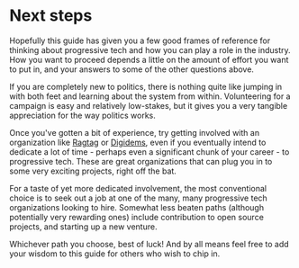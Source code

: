 # Next steps

Hopefully this guide has given you a few good frames of reference for thinking about progressive tech and how you can play a role in the industry. How you want to proceed depends a little on the amount of effort you want to put in, and your answers to some of the other questions above.

If you are completely new to politics, there is nothing quite like jumping in with both feet and learning about the system from within. Volunteering for a campaign is easy and relatively low-stakes, but it gives you a very tangible appreciation for the way politics works.

Once you've gotten a bit of experience, try getting involved with an organization like [Ragtag](https://ragtag.org/) or [Digidems](https://www.digidems.com/), even if you eventually intend to dedicate a lot of time - perhaps even a significant chunk of your career - to progressive tech. These are great organizations that can plug you in to some very exciting projects, right off the bat.

For a taste of yet more dedicated involvement, the most conventional choice is to seek out a job at one of the many, many progressive tech organizations looking to hire. Somewhat less beaten paths \(although potentially very rewarding ones\) include contribution to open source projects, and starting up a new venture.

Whichever path you choose, best of luck! And by all means feel free to add your wisdom to this guide for others who wish to chip in.


